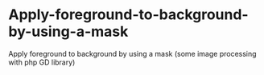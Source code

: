 # Apply-foreground-to-background-by-using-a-mask
Apply foreground to background by using a mask (some image processing with php GD library)

